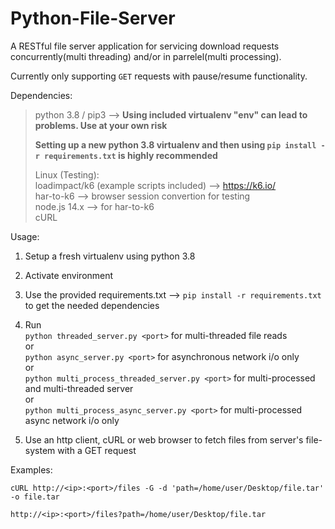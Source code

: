 # Python-File-Server
A RESTful file server application for servicing download requests concurrently(multi threading) and/or in parrelel(multi processing).

Currently only supporting `GET` requests with pause/resume functionality.

Dependencies:  

>python 3.8 / pip3 --> **Using included virtualenv "env" can lead to problems. Use at your own risk**
>
>**Setting up a new python 3.8 virtualenv and then using `pip install -r requirements.txt` is highly recommended**
>
>Linux (Testing):   
>loadimpact/k6 (example scripts included) --> https://k6.io/  
>har-to-k6 --> browser session convertion for testing  
>node.js 14.x --> for har-to-k6  
>cURL

Usage:

1. Setup a fresh virtualenv using python 3.8  

2. Activate environment  

3. Use the provided requirements.txt --> `pip install -r requirements.txt` to get the needed dependencies  

4. Run  
`python threaded_server.py <port>` for multi-threaded file reads  
or  
`python async_server.py <port>` for asynchronous network i/o only  
or  
`python multi_process_threaded_server.py <port>` for multi-processed and multi-threaded server  
or  
`python multi_process_async_server.py <port>` for multi-processed async network i/o only  

5. Use an http client, cURL or web browser to fetch files from server's file-system with a GET request


Examples:

`cURL http://<ip>:<port>/files -G -d 'path=/home/user/Desktop/file.tar' -o file.tar`

`http://<ip>:<port>/files?path=/home/user/Desktop/file.tar`
